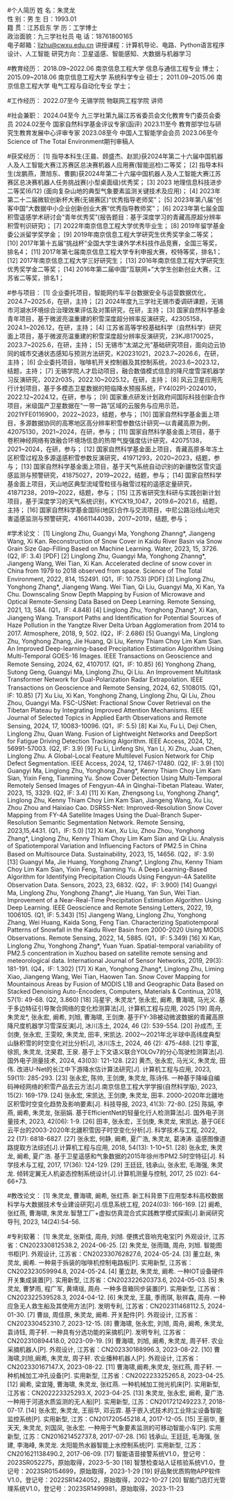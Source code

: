 #个人简历
姓    名：朱灵龙				
性    别：男
生    日：1993.01				
籍    贯：江苏启东
学    历：工学博士				
政治面貌：九三学社社员
电    话：18761800165			
电子邮箱：llzhu@cwxu.edu.cn
讲授课程：计算机导论、电路、Python语言程序设计、人工智能
研究方向：卫星遥感、智能感知、大数据与机器学习

#教育经历：
2018.09~2022.06 南京信息工程大学 信息与通信工程专业 博士；
2015.09~2018.06 南京信息工程大学 系统科学专业 硕士；
2011.09~2015.06 南京信息工程大学 电气工程与自动化专业 学士；

#工作经历：
2022.07至今 无锡学院 物联网工程学院 讲师

#社会兼职：
2024.04至今 九三学社第九届江苏省委员会文化教育专门委员会委员
2024.02至今 国家自然科学基金评议专家(函评)
2023.11至今 教育部学位与研究生教育发展中心评审专家
2023.08至今 中国人工智能学会会员
2023.06至今 Science of The Total Environment期刊审稿人

#获奖经历：
[1]	指导本科生(王晨、顾盛杰、赵凯)获2024年第二十六届中国机器人及人工智能大赛江苏赛区总决赛机器人应用赛(智能巡检)二等奖；
[2]	指导本科生(龙鹏燕，萧旭东、曹鹏)获2024年第二十六届中国机器人及人工智能大赛江苏赛区总决赛机器人任务挑战赛(小型桌面级)优秀奖；
[3]	2023 地理信息科技进步二等奖(6/12) (面向复杂山地的典型气象要素监测关键技术及应用)；
[4]	2023年第二十二届微软创新杯大赛(无锡赛区)“优秀指导老师奖”；
[5]	2023年第八届“创客中国”大数据中小企业创新创业大赛“优秀指导教师奖”；
[6]	2023年第七届全国积雪遥感学术研讨会“青年优秀奖”(报告题目：基于深度学习的青藏高原超分辨率积雪判识研究)；
[7]	2022年南京信息工程大学优秀毕业生；
[8]	2019年留学基金委公派留学奖学金；
[9]	2019年南京信息工程大学研究生优秀奖学金二等奖；
[10]	2017年第十五届“挑战杯”全国大学生课外学术科技作品竞赛，全国三等奖，排名4；
[11]	2017年第七届南京信息工程大学专利申报大赛，校特等奖，排名1；
[12]	2017年南京信息工程大学三好研究生；
[13]	2016年南京信息工程大学研究生优秀奖学金二等奖；
[14]	2016年第二届中国“互联网+”大学生创新创业大赛，江苏省二等奖，排名1；

#参与项目：
[1]	企业委托项目，智能网约车平台数据安全与运营数据优化，2024.7~2025.6，在研，主持；
[2]	2024年度九三学社无锡市委调研课题，无锡市河湖水环境综合治理效果评估及对策研究，在研，主持；
[3]	国家自然科学基金青年项目，基于微波亮温重建的积雪深度超分辨率反演研究，42305158，2024.1~2026.12，在研，主持；
[4]	江苏省高等学校基础科学（自然科学）研究面上项目，基于微波亮温重建的积雪深度超分辨率反演研究，23KJB170025，2023.7~2025.6，在研，主持；
[5]	无锡市“太湖之光”基础研究项目，面向边云协同的城市交通状态感知与预测方法研究，K20231021，2023.7~2026.6，在研，主持；
[6]	企业委托项目，咖啡机开关控制器及其控制系统，2023.6~2023.12，结题，主持；
[7]	无锡学院人才启动项目，融合数值模式信息的降尺度雪深机器学习反演研究，2022r035，2022.10~2025.12，在研，主持；
[8]	风云卫星应用先行计划项目，基于多模态卫星数据的短临降水预报系统，FY4(02P)-2024010，2022.12~2024.12，在研，参与；
[9]	国家重点研发计划政府间国际科技创新合作项目，米级国产卫星数据在“一带一路”区域的云服务与应用示范，2021YFE0116900，2022~2023，结题，参与；
[10]	国家自然科学基金面上项目，多源数据协同的高寒地区高分辨率积雪参数估计研究—以青藏高原为例，42075130，2021~2024，在研，参与；
[11]	国家自然科学基金面上项目，基于卷积神经网络有效融合环境场信息的热带气旋强度估计研究，42075138，2021~2024，在研，参与；
[12]	国家自然科学基金面上项目，青藏高原多年冻土区积雪过程及多源遥感积雪参数反演研究，41971293，2020~2023，结题，参与；
[13]	国家自然科学基金面上项目，基于天气系统自动识别的新疆牧区雪灾遥感监测与预警研究，41875027，2019~2022，结题，参与；
[14]	国家自然科学基金面上项目，天山地区典型流域雪粒径与融雪过程的遥感定量研究，41871238，2019~2022，结题，参与；
[15]	江苏省研究生科研与实践创新计划项目，基于深度学习的天气系统识别，KYCX19_1047，2019.6~2021.6，结题，主持；
[16]	国家自然科学基金国际(地区)合作与交流项目，中尼公路沿线山地灾害遥感监测与预警研究，41661144039，2017~2019，结题, 参与；

#学术论文：
[1]	Linglong Zhu, Guangyi Ma, Yonghong Zhanng*, Jiangeng Wang, Xi Kan. Reconstruction of Snow Cover in Kaidu River Basin via Snow Grain Size Gap-Filling Based on Machine Learning. Water, 2023, 15, 3726. (Q2, IF: 3.4) [PDF]
[2]	Linglong Zhu, Guangyi Ma, Yonghong Zhanng*, Jiangeng Wang, Wei Tian, Xi Kan. Accelerated decline of snow cover in China from 1979 to 2018 observed from space. Science of The Total Environment, 2022, 814, 152491. (Q1，IF: 10.753) [PDF]
[3]	Linglong Zhu, Yonghong Zhang*, Jiangeng Wang. Wei Tian, Qi Liu, Guangyi Ma, Xi Kan, Ya Chu. Downscaling Snow Depth Mapping by Fusion of Microwave and Optical Remote-Sensing Data Based on Deep Learning. Remote Sensing, 2021, 13, 584. (Q1，IF: 4.848)
[4]	Linglong Zhu, Yonghong Zhang*, Xi Kan, Jiangeng Wang. Transport Paths and Identification for Potential Sources of Haze Pollution in the Yangtze River Delta Urban Agglomeration from 2014 to 2017. Atmosphere, 2018, 9, 502. (Q2，IF: 2.686)
[5]	Guangyi Ma, Linglong Zhu, Yonghong Zhang, Jie Huang, Qi Liu, Kenny Thiam Choy Lim Kam Sian. An Improved Deep-learning-based Precipitation Estimation Algorithm Using Multi-Temporal GOES-16 Images. IEEE Transactions on Geoscience and Remote Sensing, 2024, 62, 4107017. (Q1，IF: 10.85)
[6]	Yonghong Zhang, Sutong Geng, Guangyi Ma, Linglong Zhu, Qi Liu. An Improvement Multitask Transformer Network for Dual-Polarization Radar Extrapolation. IEEE Transactions on Geoscience and Remote Sensing, 2024, 62, 5108015. (Q1，IF: 10.85)
[7]	Xu Liu, Xi Kan, Yonghong Zhang, Linglong Zhu, Qi Liu, Zhou Zhou, Guangyi Ma. FSC-USNet: Fractional Snow Cover Retrieval on the Tibetan Plateau by Integrating Improved Attention Mechanisms. IEEE Journal of Selected Topics in Applied Earth Observations and Remote Sensing, 2024, 17, 10083-10096. (Q1，IF: 5.5)
[8]	Kai Xu, Fu Li, Deji Chen, Linglong Zhu, Quan Wang. Fusion of Lightweight Networks and DeepSort for Fatigue Driving Detection Tracking Algorithm. IEEE Access, 2024, 12, 56991-57003. (Q2, IF: 3.9)
[9]	Fu Li, Linfeng Shi, Yan Li, Xi Zhu, Juan Chen, Linglong Zhu. A Global-Local Feature Multilevel Fusion Network for Chip Defect Segmentation. IEEE Access, 2024, 12, 17467-17480. (Q2, IF: 3.9)
[10]	Guangyi Ma, Linglong Zhu, Yonghong Zhang*, Kenny Thiam Choy Lim Kam Sian, Yixin Feng, Tianming Yu. Snow Cover Detection Using Multi-Temporal Remotely Sensed Images of Fengyun-4A in Qinghai-Tibetan Plateau. Water, 2023, 15, 3329. (Q2, IF: 3.4)
[11]	Xi Kan, Zhengsong Lu, Yonghong Zhang*, Linglong Zhu, Kenny Thiam Choy Lim Kam Sian, Jiangeng Wang, Xu Liu, Zhou Zhou and Haixiao Cao. DSRSS-Net: Improved-Resolution Snow Cover Mapping from FY-4A Satellite Images Using the Dual-Branch Super-Resolution Semantic Segmentation Network. Remote Sensing, 2023,15,4431. (Q1，IF: 5.0)
[12]	Xi Kan, Xu Liu, Zhou Zhou, Yonghong Zhang*, Linglong Zhu, Kenny Thiam Choy Lim Kam Sian and Qi Liu. Analysis of Spatiotemporal Variation and Influencing Factors of PM2.5 in China Based on Multisource Data. Sustainability, 2023, 15, 14656. (Q2，IF: 3.9)
[13]	Guangyi Ma, Jie Huang, Yonghong Zhang*, Linglong Zhu, Kenny Thiam Choy Lim Kam Sian, Yixin Feng, Tianming Yu. A Deep Learning-Based Algorithm for Identifying Precipitation Clouds Using Fengyun-4A Satellite Observation Data. Sensors, 2023, 23, 6832. (Q2，IF: 3.900)
[14]	Guangyi Ma, Linglong Zhu, Yonghong Zhang*, Jie Huang, Yan Sun, Wei Tian. Improvement of a Near-Real-Time Precipitation Estimation Algorithm Using Deep Learning. IEEE Geoscience and Remote Sensing Letters, 2022, 19, 1006105. (Q1, IF: 5.343)
[15]	Jiangeng Wang, Linglong Zhu, Yonghong Zhang, Wei Huang, Kaida Song, Feng Tian. Characterizing Spatiotemporal Patterns of Snowfall in the Kaidu River Basin from 2000-2020 Using MODIS Observations. Remote Sensing, 2022, 14, 5885. (Q1，IF: 5.349)
[16]	Xi Kan, Linglong Zhu, Yonghong Zhang*, Yuan Yuan. Spatial-temporal variability of PM2.5 concentration in Xuzhou based on satellite remote sensing and meteorological data. International Journal of Sensor Networks, 2019, 29(3): 181-191. (Q4，IF: 1.302)
[17]	Xi Kan, Yonghong Zhang*, Linglong Zhu, Liming Xiao, Jiangeng Wang, Wei Tian, Haowen Tan. Snow Cover Mapping for Mountainous Areas by Fusion of MODIS L1B and Geographic Data Based on Stacked Denoising Auto-Encoders, Computers, Materials & Continua, 2018, 57(1): 49-68. (Q2, 3.860)
[18]	冯星宇, 朱灵龙*, 张永宏, 阚希, 曹海啸, 马光义. 基于多边特征引导聚合网络的变化检测算法[J], 计算机工程与应用, 2025
[19]	周舟, 朱灵龙*, 张永宏, 阚希, 刘旭, 曹海啸, 王剑庚. 基于FY-3B被动微波数据的青藏高原降尺度机器学习雪深反演[J], 冰川冻土, 2024, 46 (2): 539-554.
[20]	孙成杰, 王剑庚, 张永宏, 王雯皎, 朱灵龙, 田丰, 宋凯达. 2002～2021年北半球中高纬度典型山脉积雪的时空变化对比分析[J], 冰川冻土, 2024, 46 (2): 475-488.
[21]	李富, 徐凯, 朱灵龙, 沈昊君, 王泉. 基于上下文语义联合YOLOv7的分心驾驶检测算法[J]. 国外电子测量技术, 2024, 43(03): 121-128.
[22]	黄杰, 张永宏, 马光义, 朱灵龙, 田伟. 改进U-Net的长江中下游降水估计算法研究[J]. 计算机工程与应用, 2023, 59(11): 285-293.
[23]	张永宏, 陈帅, 王剑庚, 朱灵龙, 陈诗伟. 一种基于降噪自编码神经网络的积雪产品去云方法[J].南京信息工程大学学报(自然科学版), 2023, 15(2): 169-179.
[24]	张永宏, 宋凯达, 王剑庚, 朱灵龙, 田丰. 2000-2020年北疆地区积雪时空变化趋势及影响要素[J]. 科技导报, 2023, 41(3): 72-80.
[25]	陈娟, 李燕, 阚希, 朱灵龙, 张丽娟. 基于EfficientNet的轻量化行人检测算法[J]. 国外电子测量技术, 2023, 42(06): 1-9.
[26]	田丰, 张永宏，王剑庚, 朱灵龙, 宋凯达. 基于GEE云平台的2003-2020年北疆积雪因子时空变化分析[J]. 科学技术与工程, 2022, 22 (17): 6818-6827.
[27]	张永宏, 何静, 阚希, 夏广浩, 朱灵龙, 葛涛涛. 遥感图像道路提取方法综述[J].计算机工程与应用, 2018, 54(13): 1-10+51.
[28]	张永宏, 朱灵龙, 阚希, 夏广浩. 基于卫星遥感和气象数据的2015年徐州市PM2.5时空特征[J]. 科学技术与工程, 2017, 17(36): 124-129.
[29]	王廷廷, 钱承山, 张永宏, 毛海强, 朱灵龙. 倾转定翼无人机姿态控制系统设计[J].计算机测量与控制, 2017, 25 (02): 64-66+73.

#教改论文：
[1]	朱灵龙, 曹海啸, 阚希, 张红燕. 新工科背景下应用型本科高校数据科学与大数据技术专业建设研究[J].信息系统工程, 2024(03): 166-169.
[2]	阚希, 张红燕, 曹海啸, 朱灵龙.智慧工厂+虚拟仿真混合式实践教学模式探索[J].新闻研究导刊, 2023, 14(24):54-56.

#专利软著：
[1]	朱灵龙, 张斯佳, 周舟, 刘旭. 便携式音响充电宝[P] 外观设计, 江苏省：CN202330812538.2, 2024-06-25.
[2]	朱灵龙, 张雨璐, 周舟, 刘旭. 智能图书柜[P]. 外观设计, 江苏省：CN202330762827.6, 2024-05-24.
[3]	董立赵, 朱灵龙, 阚希. 一种易于拆装的咖啡机控制电路板[P]. 实用新型, 江苏省：CN202323059994.8, 2024-05-24.
[4]	董立赵, 朱灵龙, 阚希. 一种IOT设备硬件开关集成装置[P]. 实用新型, 江苏省：CN202322620373.6, 2024-05-03.
[5]	朱灵龙, 曹梦雨, 程广军, 黄靖瑶, 周舟. 一种多音箱同步装置[P]. 实用新型, 江苏省：CN202322539528.3, 2024-04-12.
[6]	朱灵龙, 王晨, 季雨琪, 耿祥森, 周舟. 一种应急无人救生船及其使用方法[P]. 发明专利, 江苏省：CN202311468112.5, 2024-01-30.
[7]	曹燚, 周佳原, 朱灵龙, 阚希. 开关配件[P]. 外观设计, 江苏省：CN202330452310.7, 2023-12-15.
[8]	曹海啸, 张永宏, 刘旭, 周舟, 阚希, 朱灵龙, 袁诗钰, 周子轩. 一种具有分选功能的采摘机[P]. 发明专利, 江苏省：CN202310894418.0, 2023-09-19.
[9]	曹海啸, 刘旭, 阚希, 朱灵龙, 周子轩. 农业采摘机器人[P]. 外观设计, 江苏省：CN202330188996.3, 2023-08-22.
[10]	曹海啸,刘旭,阚希, 朱灵龙, 周子轩. 农业播种机器人[P]. 外观设计, 江苏省：CN202330167147.X, 2023-08-22.
[11]	曹海啸,阚希,朱灵龙, 张红燕, 周子轩. 一种机械加工冲孔设备[P]. 实用新型, 江苏省：CN202223325265.8, 2023-04-25.
[12]	阚希, 梁宜隆, 曹海啸, 朱灵龙, 张红燕. 一种机械加工抛光机床[P]. 实用新型, 江苏省：CN202223325293.X, 2023-04-25.
[13]	朱灵龙, 张永宏, 阚希, 夏广浩. 一种用于河道水质监测的无人船[P]. 实用新型, 江苏：CN201721249223.7, 2018-07-17.
[14]	张永宏, 朱灵龙, 王丽华, 邓云霏. 基于嵌入式技术的工业除尘设备智能监控系统[P]. 实用新型, 江苏：CN201720545218.4, 2017-12-05.
[15]	王丽华, 董天天, 朱灵龙, 刘国凤, 张永宏. 一种用于气象要素监测的可移动智能小车[P]. 实用新型, 江苏：CN201621452737.8, 2017-07-28.
[16]	钱承山, 王廷廷, 毛海强, 张建, 李海峰, 朱灵龙. 太阳能热水器智能上水控制系统[P]. 实用新型, 江苏：CN201621138490.2, 2017-06-09.
[17]	智能语音接警系统V1.0，登记号：2023SR052275，原始取得，2023-5-30
[18]	智慧检查站人证核验系统V1.0，登记号：2023SR0154699，原始取得，2023-1-29
[19]	好品聚优质购物APP软件V1.0，登记号：2022SR1424052，原始取得，2022-10-27
[20]	智能门店灯光管理系统V1.0，登记号：2023SR1499981，原始取得，2023-11-23

